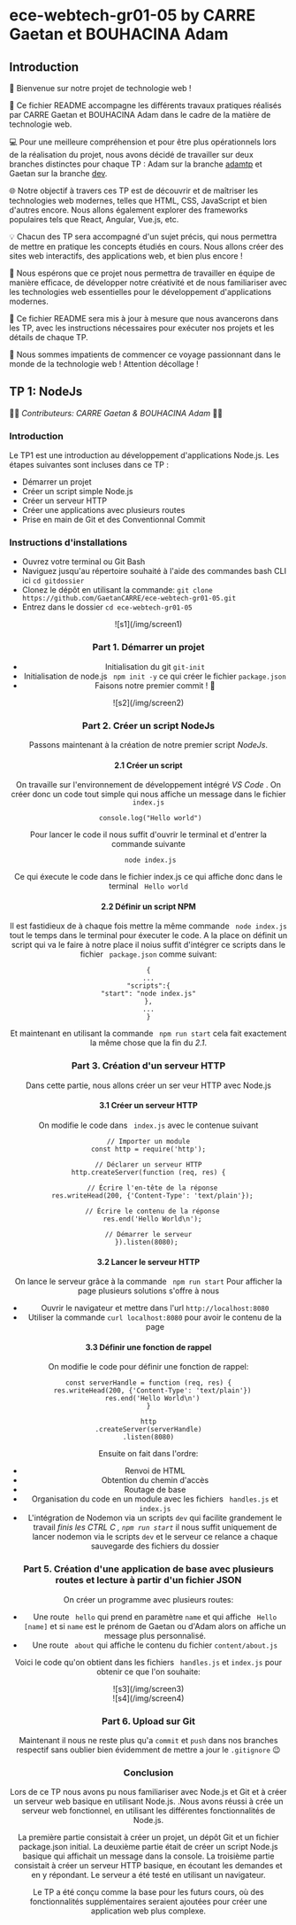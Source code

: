# ece-webtech-gr01-05 by CARRE Gaetan et BOUHACINA Adam
## Introduction

👋 Bienvenue sur notre projet de technologie web !

📝 Ce fichier README accompagne les différents travaux pratiques réalisés par CARRE Gaetan et BOUHACINA Adam dans le cadre de la matière de technologie web.

💻 Pour une meilleure compréhension et pour être plus opérationnels lors de la réalisation du projet, nous avons décidé de travailler sur deux branches distinctes pour chaque TP : Adam sur la branche [adamtp](https://github.com/GaetanCARRE/ece-webtech-gr01-05/tree/adamtp) et Gaetan sur la branche [dev](https://github.com/GaetanCARRE/ece-webtech-gr01-05/tree/dev).

🌐 Notre objectif à travers ces TP est de découvrir et de maîtriser les technologies web modernes, telles que HTML, CSS, JavaScript et bien d'autres encore. Nous allons également explorer des frameworks populaires tels que React, Angular, Vue.js, etc.

💡 Chacun des TP sera accompagné d'un sujet précis, qui nous permettra de mettre en pratique les concepts étudiés en cours. Nous allons créer des sites web interactifs, des applications web, et bien plus encore !

🤝 Nous espérons que ce projet nous permettra de travailler en équipe de manière efficace, de développer notre créativité et de nous familiariser avec les technologies web essentielles pour le développement d'applications modernes.

📌 Ce fichier README sera mis à jour à mesure que nous avancerons dans les TP, avec les instructions nécessaires pour exécuter nos projets et les détails de chaque TP.

🚀 Nous sommes impatients de commencer ce voyage passionnant dans le monde de la technologie web ! Attention décollage !

## TP 1: NodeJs

👨‍🦱 _Contributeurs: CARRE Gaetan & BOUHACINA Adam_ 👨🏽

### Introduction

Le TP1 est une introduction au développement d'applications Node.js. Les étapes suivantes sont incluses dans ce TP :
* Démarrer un projet
* Créer un script simple Node.js
* Créer un serveur HTTP
* Créer une applications avec plusieurs routes
* Prise en main de Git et des Conventionnal Commit 

### Instructions d'installations

* Ouvrez votre terminal ou Git Bash
* Naviguez jusqu'au répertoire souhaité à l'aide des commandes bash CLI ici ```cd gitdossier```
* Clonez le dépôt en utilisant la commande: ```git clone https://github.com/GaetanCARRE/ece-webtech-gr01-05.git```
* Entrez dans le dossier ```cd ece-webtech-gr01-05```

<div align="center">![s1](/img/screen1)

### Part 1. Démarrer un projet 

* Initialisation du git ```git-init```
* Initialisation de node.js ``` npm init -y``` ce qui créer le fichier ```package.json```
* Faisons notre premier commit ! 🥹

<div align="center">![s2](/img/screen2)

### Part 2. Créer un script NodeJs

Passons maintenant à la création de notre premier script _NodeJs_.

####  2.1 Créer un script

On travaille sur l'environnement de développement intégré _VS Code_ .
On créer donc un code tout simple qui nous affiche un message dans le fichier ```index.js```

``` console.log("Hello world")```

Pour lancer le code il nous suffit d'ouvrir le terminal et d'entrer la commande suivante 

``` node index.js``` 

Ce qui éxecute le code dans le fichier index.js ce qui affiche donc dans le terminal 
``` Hello world```

#### 2.2 Définir un script NPM

Il est fastidieux de à chaque fois mettre la même commande  ``` node index.js``` tout le temps dans le terminal pour éxecuter le code. A la place on définit un script qui va le faire à notre place il noius suffit d'intégrer ce scripts  dans le fichier ``` package.json``` comme suivant:
``` 
{
...
"scripts":{
"start": "node index.js"
},
...
}
```
Et maintenant en utilisant la commande ``` npm run start``` cela fait exactement la même chose que la fin du  _2.1_.

### Part 3. Création d'un serveur HTTP

Dans cette partie, nous allons créer un ser veur HTTP avec Node.js

#### 3.1 Créer un serveur HTTP

On modifie le code dans ``` index.js``` avec le contenue suivant 
```
// Importer un module
const http = require('http');

// Déclarer un serveur HTTP
http.createServer(function (req, res) {

  // Écrire l'en-tête de la réponse
  res.writeHead(200, {'Content-Type': 'text/plain'});

  // Écrire le contenu de la réponse
  res.end('Hello World\n');

// Démarrer le serveur
}).listen(8080); 
```

#### 3.2 Lancer le serveur HTTP 

On lance le serveur grâce à la commande ``` npm run start```
Pour afficher la page plusieurs solutions s'offre à nous
* Ouvrir le navigateur et mettre dans l'url ```http://localhost:8080```
* Utiliser la commande ```curl localhost:8080``` pour avoir le contenu de la page

#### 3.3 Définir une fonction de rappel

On modifie le code pour définir une fonction de rappel:
```
const serverHandle = function (req, res) {
  res.writeHead(200, {'Content-Type': 'text/plain'})
  res.end('Hello World\n')
}

http
.createServer(serverHandle)
.listen(8080)
```

Ensuite on fait dans l'ordre:
* Renvoi de HTML
* Obtention du chemin d'accès
* Routage de base
* Organisation du code en un module avec les fichiers ``` handles.js``` et ```index.js```
* L'intégration de Nodemon via un scripts ```dev``` qui facilite grandement le travail _finis les CTRL C , ```npm run start```_ il nous suffit uniquement de lancer nodemon via le scripts ```dev``` et le serveur ce relance a chaque sauvegarde des fichiers du dossier

### Part 5. Création d'une application de base avec plusieurs routes et lecture à partir d'un fichier JSON

On créer un programme avec plusieurs routes:
* Une route ``` hello``` qui prend en paramètre ```name``` et qui affiche ``` Hello [name]``` et si ```name``` est le prénom de Gaetan ou d'Adam alors on affiche un message plus personnalisé. 
* Une route ``` about``` qui affiche le contenu du fichier ```content/about.js```

Voici le code qu'on obtient dans les fichiers ``` handles.js``` et ```index.js``` pour obtenir ce que l'on souhaite:

<div align="center">![s3](/img/screen3)
<div align="center">![s4](/img/screen4)

### Part 6. Upload sur Git 

Maintenant il nous ne reste plus qu'a ```commit``` et ```push``` dans nos branches respectif sans oublier bien évidemment de mettre a jour le ```.gitignore``` 😉

### Conclusion

Lors de ce TP nous avons pu nous familiariser avec Node.js et Git et à créer un serveur web basique en utilisant Node.js. .Nous avons réussi à crée un serveur web fonctionnel, en utilisant les différentes fonctionnalités de Node.js.

La première partie consistait à créer un projet, un dépôt Git et un fichier package.json initial. La deuxième partie était de créer un script Node.js basique qui affichait un message dans la console. La troisième partie consistait à créer un serveur HTTP basique, en écoutant les demandes et en y répondant. Le serveur a été testé en utilisant un navigateur.

Le TP a été conçu comme la base pour les futurs cours, où des fonctionnalités supplémentaires seraient ajoutées pour créer une application web plus complexe.



